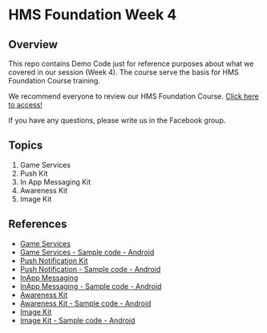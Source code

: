 ﻿# HMS Foundation Week 4


## Overview

This repo contains Demo Code just for reference purposes about what we covered in our session (Week 4). The course serve the basis for HMS Foundation Course training.

We recommend everyone to review our HMS Foundation Course. [Click here to access!](https://developer.huawei.com/consumer/en/training/detail/101620715873000160)

If you have any questions, please write us in the Facebook group.

## Topics

1. Game Services
2. Push Kit
3. In App Messaging Kit
4. Awareness Kit
5. Image Kit

## References

- [Game Services](https://developer.huawei.com/consumer/en/doc/development/HMSCore-Guides/introduction-0000001050121216)
- [Game Services - Sample code - Android](https://developer.huawei.com/consumer/en/doc/development/HMSCore-Examples/game-example-0000001050123171)
- [Push Notification Kit](https://developer.huawei.com/consumer/en/doc/development/HMSCore-Guides/service-introduction-0000001050040060)
- [Push Notification - Sample code - Android](https://developer.huawei.com/consumer/en/doc/development/HMSCore-Examples/client-sample-code-0000001051066000)
- [InApp Messaging](https://developer.huawei.com/consumer/en/doc/development/AppGallery-connect-Guides/agc-appmessage-introduction-0000001071884501)
- [InApp Messaging - Sample code - Android](https://developer.huawei.com/consumer/en/doc/development/AppGallery-connect-Examples/agc-appmessaging-samplecode-android-0000001058092213)
- [Awareness Kit](https://developer.huawei.com/consumer/en/doc/development/HMSCore-Guides/service-introduction-0000001050031140)
- [Awareness Kit - Sample code - Android](https://developer.huawei.com/consumer/en/doc/development/HMSCore-Examples/sample-code-0000001050416423)
- [Image Kit](https://developer.huawei.com/consumer/en/doc/development/Media-Guides/service-introduction-0000001050199011)
- [Image Kit - Sample code - Android](https://developer.huawei.com/consumer/en/doc/development/Media-Examples/sample-code-0000001050199421)